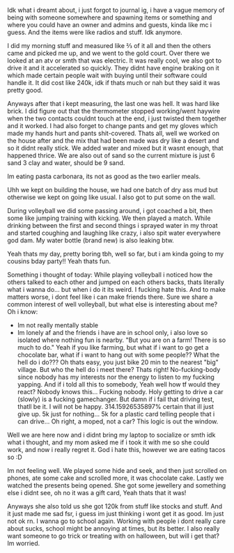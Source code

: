 Idk what i dreamt about, i just forgot to journal ig, i have a vague memory of being with someone somewhere and spawning items or something and where you could have an owner and admins and guests, kinda like mc i guess. And the items were like radios and stuff. Idk anymore.

I did my morning stuff and measured like ⅔ of it all and then the others came and picked me up, and we went to the gold court. Over there we looked at an atv or smth that was electric. It was really cool, we also got to drive it and it accelerated so quickly. They didnt have engine braking on it which made certain people wait with buying until their software could handle it. It did cost like 240k, idk if thats much or nah but they said it was pretty good.

Anyways after that i kept measuring, the last one was hell. It was hard like brick. I did figure out that the thermometer stopped working/went haywire when the two contacts couldnt touch at the end, i just twisted them together and it worked. I had also forget to change pants and get my gloves which made my hands hurt and pants shit-covered.
Thats all, well we worked on the house after and the mix that had been made was dry like a desert and so it didnt really stick. We added water and mixed but it wasnt enough, that happened thrice. We are also out of sand so the current mixture is just 6 sand 3 clay and water, should be 9 sand.

Im eating pasta carbonara, its not as good as the two earlier meals.

Uhh we kept on building the house, we had one batch of dry ass mud but otherwise we kept on going like usual. I also got to put some on the wall.

During volleyball we did some passing around, i got coached a bit, then some like jumping training with kicking. We then played a match.
While drinking between the first and second things i sprayed water in my throat and started coughing and laughing like crazy, i also spit water everywhere god dam. My water bottle (brand new) is also leaking btw.

Yeah thats my day, pretty boring tbh, well so far, but i am kinda going to my cousins bday party!! Yeah thats fun.

Something i thought of today:
While playing volleyball i noticed how the others talked to each other and jumped on each others backs, thats literally what i wanna do... but when i do it its weird. I fucking hate this. And to make matters worse, i dont feel like i can make friends there. Sure we share a common interest of well volleyball, but what else is interesting about me? Oh i know:
- Im not really mentally stable 
- Im lonely af and the friends i have are in school only,
 i also love so isolated where nothing fun is nearby. "But you are on a farm! There is so much to do." Yeah if you like farming, but what if i want to go get a chocolate bar, what if i want to hang out with some people?? What the hell do i do??? Oh thats easy, you just bike 20 min to the nearest "big" village. But who the hell do i meet there? Thats right! No-fucking-body since nobody has my interests nor the energy to listen to my fucking yapping. And if i told all this to somebody, Yeah well how tf would they react? Nobody knows this... Fucking nobody.
 Holy getting to drive a car (slowly) is a fucking gamechanger. But damn if i fail that driving test, thatll be it. I will not be happy. 314.15926535897% certain that ill just give up. 5k just for nothing... 5k for a plastic card telling people that i can drive... Oh right, a moped, not a car? This logic is out the window.

Well we are here now and i didnt bring my laptop to socialize or smth idk what i thought, and my mom asked me if i took it with me so she could work, and now i really regret it. God i hate this, however we are eating tacos so :D

Im not feeling well. We played some hide and seek, and then just scrolled on phones, ate some cake and scrolled more, it was chocolate cake. Lastly we watched the presents being opened. She got some jewellery and something else i didnt see, oh no it was a gift card, Yeah thats that it was!

Anyways she also told us she got 120k from stuff like stocks and stuff. And it just made me sad fsr, i guess im just thinking i wont get it as good. Im just not ok rn. I wanna go to school again. Working with people i dont really care about sucks, school might be annoying at times, but its better. I also really want someone to go trick or treating with on halloween, but will i get that? Im worried.